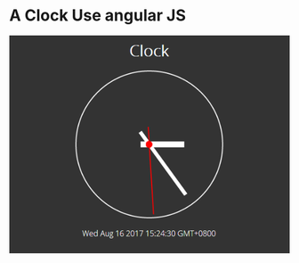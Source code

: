 A Clock Use angular JS
======================
![](https://github.com/PoetLiu/web/blob/master/Clock/intro.png?raw=true)
